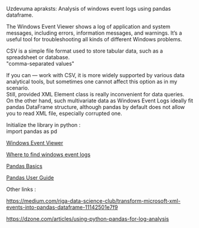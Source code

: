 Uzdevuma apraksts: 
Analysis of windows event logs using pandas dataframe.  


The Windows Event Viewer shows a log of application and system messages, including errors, information messages, and warnings. It’s a useful tool for troubleshooting all kinds of different Windows problems.  

CSV is a simple file format used to store tabular data, such as a spreadsheet or database.   
"comma-separated values"  

If you can — work with CSV, it is more widely supported by various data analytical tools, but sometimes one cannot affect this option as in my scenario.  
Still, provided XML Element class is really inconvenient for data queries.  
On the other hand, such multivariate data as Windows Event Logs ideally fit pandas DataFrame structure, although pandas by default does not allow you to read XML file, especially corrupted one.  

Initialize the library in python :   
import pandas as pd





[Windows Event Viewer](https://www.howtogeek.com/123646/htg-explains-what-the-windows-event-viewer-is-and-how-you-can-use-it/)  

[Where to find windows event logs](https://www.m-files.com/user-guide/latest/eng/faq_checking_windows_event_logs.html)   

[Pandas Basics](https://www.learnpython.org/en/Pandas_Basics)    

[Pandas User Guide](https://pandas.pydata.org/pandas-docs/stable/user_guide/io.html#csv-text-files)   



Other links :   


https://medium.com/riga-data-science-club/transform-microsoft-xml-events-into-pandas-dataframe-11142501e7f9   

https://dzone.com/articles/using-python-pandas-for-log-analysis   



